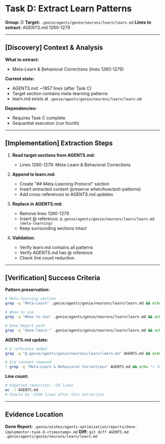 # Task D: Extract Learn Patterns

**Group:** D
**Target:** `.genie/agents/genie/neurons/learn/learn.md`
**Lines to extract:** AGENTS.md 1260-1279

---

## [Discovery] Context & Analysis

**What to extract:**
- Meta-Learn & Behavioral Corrections (lines 1260-1279)

**Current state:**
- AGENTS.md: ~1857 lines (after Task C)
- Target section contains meta-learning patterns
- learn.md exists at `.genie/agents/genie/neurons/learn/learn.md`

**Dependencies:**
- Requires Task C complete
- Sequential execution (run fourth)

---

## [Implementation] Extraction Steps

1. **Read target sections from AGENTS.md:**
   - Lines 1260-1279: Meta-Learn & Behavioral Corrections

2. **Append to learn.md:**
   - Create "## Meta-Learning Protocol" section
   - Insert extracted content (preserve when/how/anti-patterns)
   - Add cross-references to AGENTS.md updates

3. **Replace in AGENTS.md:**
   - Remove lines 1260-1279
   - Insert @ reference: `@.genie/agents/genie/neurons/learn/learn.md (meta-learning)`
   - Keep surrounding sections intact

4. **Validation:**
   - Verify learn.md contains all patterns
   - Verify AGENTS.md has @ reference
   - Check line count reduction

---

## [Verification] Success Criteria

**Pattern preservation:**
```bash
# Meta-learning section
grep -q "Meta-Learn" .genie/agents/genie/neurons/learn/learn.md && echo "✅ Meta-learning preserved"

# When to use
grep -q "When to Use" .genie/agents/genie/neurons/learn/learn.md && echo "✅ Usage patterns preserved"

# Done Report path
grep -q "done-learn-" .genie/agents/genie/neurons/learn/learn.md && echo "✅ Evidence protocol preserved"
```

**AGENTS.md update:**
```bash
# @ reference added
grep -q "@.genie/agents/genie/neurons/learn/learn.md" AGENTS.md && echo "✅ Reference added"

# Old content removed
! grep -q "Meta-Learn & Behavioral Corrections" AGENTS.md && echo "✅ Content removed"
```

**Line count:**
```bash
# Expected reduction: ~19 lines
wc -l AGENTS.md
# Should be ~1838 lines after this extraction
```

---

## Evidence Location

**Done Report:** `.genie/wishes/agents-optimization/reports/done-implementor-task-d-<timestamp>.md`
**Diff:** `git diff AGENTS.md .genie/agents/genie/neurons/learn/learn.md`
